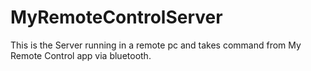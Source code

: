 # MyRemoteControlServer
This is the Server running in a remote pc and takes command from My Remote Control app via bluetooth. 
